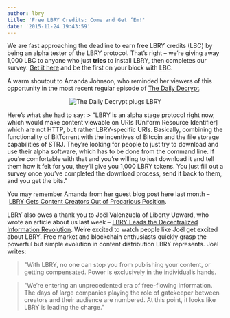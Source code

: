 ```yaml
---
author: lbry
title: 'Free LBRY Credits: Come and Get ‘Em!'
date: '2015-11-24 19:43:59'
---
```


We are fast approaching the deadline to earn free LBRY credits (LBC) by being an alpha tester of the LBRY protocol. That’s right – we’re giving away 1,000 LBC to anyone who just **tries** to install LBRY, then completes our survey. [Get it here](https://lbry.io/get) and be the first on your block with LBC.

A warm shoutout to Amanda Johnson, who reminded her viewers of this opportunity in the most recent regular episode of [The Daily Decrypt](https://www.youtube.com/channel/UCqNCLd2r19wpWWQE6yDLOOQ/featured).
<p style="text-align: center;"><img src="http://i.imgur.com/rH04oCZ.png" alt="The Daily Decrypt plugs LBRY"></p>
Here’s what she had to say:
> "LBRY is an alpha stage protocol right now, which would make content viewable on URIs [Uniform Resource Identifier] which are not HTTP, but rather LBRY-specific URIs. Basically, combining the functionality of BitTorrent with the incentives of Bitcoin and the file storage capabilities of STRJ. They’re looking for people to just try to download and use their alpha software, which has to be done from the command line. If you’re comfortable with that and you’re willing to just download it and tell them how it felt for you, they’ll give you 1,000 LBRY tokens. You just fill out a survey once you’ve completed the download process, send it back to them, and you get the bits."

You may remember Amanda from her guest blog post here last month – [LBRY Gets Content Creators Out of Precarious Position](http://blog.lbry.io/lbry-gets-content-creators-out-of-precarious-position-daily-decrypts-amanda-b-johnson/).

LBRY also owes a thank you to Joël Valenzuela of Liberty Upward, who wrote an article about us last week – [LBRY Leads the Decentralized Information Revolution](http://libertyupward.com/lbry-leads-the-decentralized-information-revolution/). We’re excited to watch people like Joël get excited about LBRY. Free market and blockchain enthusiasts quickly grasp the powerful but simple evolution in content distribution LBRY represents. Joël writes:

> "With LBRY, no one can stop you from publishing your content, or getting compensated. Power is exclusively in the individual’s hands.

> "We’re entering an unprecedented era of free-flowing information. The days of large companies playing the role of gatekeeper between creators and their audience are numbered. At this point, it looks like LBRY is leading the charge."

